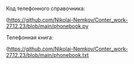 
  Код телефонного справочника:
  
  (https://github.com/Nikolai-Nemkov/Conter_work-27.12.23/blob/main/phonebook.py

  Телефонная книга:
  
  (https://github.com/Nikolai-Nemkov/Conter_work-27.12.23/blob/main/phonebook.txt
